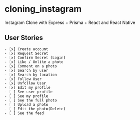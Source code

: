 # cloning_instagram    

Instagram Clone with Express + Prisma + React and React Native  

## User Stories

    - [x] Create account
    - [x] Request Secret
    - [x] Confirm Secret (Login)
    - [x] Like / Unlike a photo
    - [x] Comment on a photo
    - [x] Search by user
    - [x] Search by location
    - [x] Follow User
    - [x] Unfollow User
    - [x] Edit my profile
    - [ ] See user profile
    - [ ] See my profile
    - [ ] See the full photo
    - [ ] Upload a photo
    - [ ] Edit the photo(Delete)
    - [ ] See the feed


